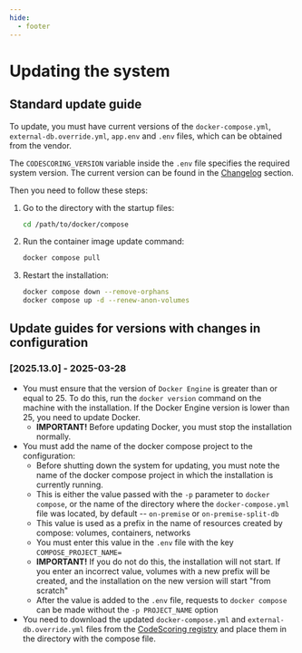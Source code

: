 ```yaml
---
hide:
  - footer
---
```

# Updating the system

## Standard update guide

To update, you must have current versions of the `docker-compose.yml`, `external-db.override.yml`, `app.env` and `.env` files, which can be obtained from the vendor.

The `CODESCORING_VERSION` variable inside the `.env` file specifies the required system version. The current version can be found in the [Changelog](/changelog/on-premise-changelog.en) section.

Then you need to follow these steps:

1. Go to the directory with the startup files:
   ```bash linenums="1"
   cd /path/to/docker/compose
   ```
2. Run the container image update command:
   ```bash linenums="2"
   docker compose pull
   ```
3. Restart the installation:
   ```bash linenums="3"
   docker compose down --remove-orphans
   docker compose up -d --renew-anon-volumes
   ```

## Update guides for versions with changes in configuration

### [2025.13.0] - 2025-03-28

- You must ensure that the version of `Docker Engine` is greater than or equal to 25. To do this, run the `docker version` command on the machine with the installation. If the Docker Engine version is lower than 25, you need to update Docker.
   - **IMPORTANT!** Before updating Docker, you must stop the installation normally.
- You must add the name of the docker compose project to the configuration:
   - Before shutting down the system for updating, you must note the name of the docker compose project in which the installation is currently running.
   - This is either the value passed with the `-p` parameter to `docker compose`, or the name of the directory where the `docker-compose.yml` file was located, by default -- `on-premise` or `on-premise-split-db`
   - This value is used as a prefix in the name of resources created by compose: volumes, containers, networks
   - You must enter this value in the `.env` file with the key `COMPOSE_PROJECT_NAME=`
   - **IMPORTANT!** If you do not do this, the installation will not start. If you enter an incorrect value, volumes with a new prefix will be created, and the installation on the new version will start "from scratch"
   - After the value is added to the `.env` file, requests to `docker compose` can be made without the `-p PROJECT_NAME` option
- You need to download the updated `docker-compose.yml` and `external-db.override.yml` files from the [CodeScoring registry](https://registry-one.codescoring.ru) and place them in the directory with the compose file.
